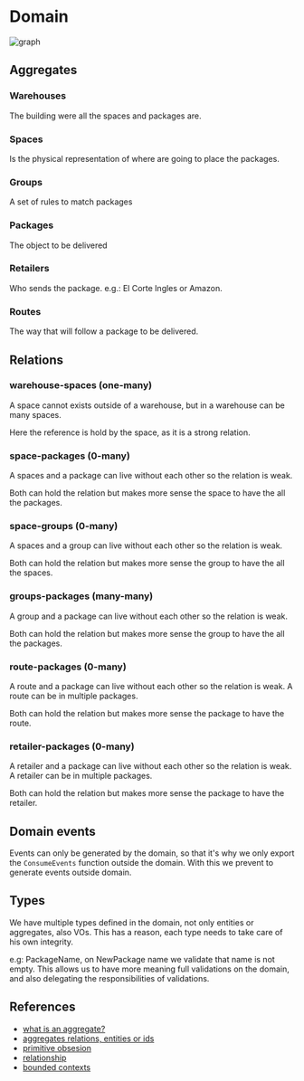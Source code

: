 # Domain

![graph](wms_graph.png)

## Aggregates

### Warehouses

The building were all the spaces and packages are.

### Spaces

Is the physical representation of where are going to place the packages.

### Groups

A set of rules to match packages

### Packages

The object to be delivered

### Retailers

Who sends the package. e.g.: El Corte Ingles or Amazon.

### Routes

The way that will follow a package to be delivered.

## Relations

### warehouse-spaces (one-many)

A space cannot exists outside of a warehouse, but in a warehouse can be many spaces.

Here the reference is hold by the space, as it is a strong relation.

### space-packages (0-many)

A spaces and a package can live without each other so the relation is weak.

Both can hold the relation but makes more sense the space to have the all the packages.

### space-groups (0-many)

A spaces and a group can live without each other so the relation is weak.

Both can hold the relation but makes more sense the group to have the all the spaces.

### groups-packages (many-many)

A group and a package can live without each other so the relation is weak.

Both can hold the relation but makes more sense the group to have the all the packages.

### route-packages (0-many)

A route and a package can live without each other so the relation is weak. A route can be in multiple packages.

Both can hold the relation but makes more sense the package to have the route.

### retailer-packages (0-many)

A retailer and a package can live without each other so the relation is weak. A retailer can be in multiple packages.

Both can hold the relation but makes more sense the package to have the retailer.

## Domain events

Events can only be generated by the domain, so that it's why we only export the `ConsumeEvents` function outside the domain. With this we prevent to generate events outside domain.

## Types

We have multiple types defined in the domain, not only entities or aggregates, also VOs. This has a reason, each type needs to take care of his own integrity.

e.g:
PackageName, on NewPackage name we validate that name is not empty. This allows us to have more meaning full validations on the domain, and also delegating the responsibilities of validations.

## References

- [what is an aggregate?](https://stackoverflow.com/a/1958722)
- [aggregates relations, entities or ids](https://enterprisecraftsmanship.com/posts/link-to-an-aggregate-reference-or-id)
- [primitive obsesion](https://enterprisecraftsmanship.com/posts/functional-c-primitive-obsession)
- [relationship](https://blog.sapiensworks.com/post/2016/08/24/DDD-Relationships)
- [bounded contexts](https://www.baeldung.com/java-modules-ddd-bounded-contexts)
